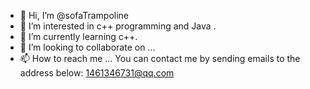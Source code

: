 - 👋 Hi, I’m @sofaTrampoline
- 👀 I’m interested in c++ programming and Java .
- 🌱 I’m currently learning c++.
- 💞️ I’m looking to collaborate on ...
- 📫 How to reach me ...
     You can contact me by sending emails to the address below:
     1461346731@qq.com

<!---
sofaTrampoline/sofaTrampoline is a ✨ special ✨ repository because its `README.md` (this file) appears on your GitHub profile.
You can click the Preview link to take a look at your changes.
--->
